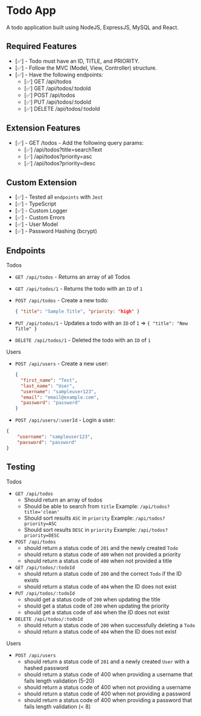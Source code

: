 # Todo App

A todo application built using NodeJS, ExpressJS, MySQL and React.

## Required Features

- [✅] - Todo must have an ID, TITLE, and PRIORITY.
- [✅] - Follow the MVC (Model, View, Controller) structure.
- [✅] - Have the following endpoints:
  - [✅] GET /api/todos
  - [✅] GET /api/todos/:todoId
  - [✅] POST /api/todos
  - [✅] PUT /api/todos/:todoId
  - [✅] DELETE /api/todos/:todoId

## Extension Features

- [✅] - GET /todos - Add the following query params:
  - [✅] /api/todos?title=searchText
  - [✅] /api/todos?priority=asc
  - [✅] /api/todos?priority=desc

## Custom Extension

- [✅] - Tested all `endpoints` with `Jest`
- [✅] - TypeScript
- [✅] - Custom Logger
- [✅] - Custom Errors
- [✅] - User Model
- [✅] - Password Hashing (bcrypt)

## Endpoints

Todos

- `GET /api/todos` - Returns an array of all Todos
- `GET /api/todos/1` - Returns the todo with an `ID` of `1`
- `POST /api/todos` - Create a new todo:

  ```json
  { "title": "Sample Title", "priority: "high" }
  ```

- `PUT /api/todos/1` - Updates a todo with an `ID` of `1` => `{ "title": "New Title" }`
- `DELETE /api/todos/1` - Deleted the todo with an `ID` of `1`

Users

- `POST /api/users` - Create a new user:

  ```json
  {
  	"first_name": "Test",
  	"last_name": "User",
  	"username": "sampleuser123",
  	"email": "email@example.com",
  	"password": "password"
  }
  ```

- `POST /api/users/:userId` - Login a user:

```json
{
	"username": "sampleuser123",
	"password": "password"
}
```

## Testing

Todos

- `GET /api/todos`
  - Should return an array of todos
  - Should be able to search from `title` Example: `/api/todos?title='clean'`
  - Should sort results `ASC` in `priority` Example: `/api/todos?priority=ASC`
  - Should sort results `DESC` in `priority` Example: `/api/todos?priority=DESC`
- `POST /api/todos`
  - should return a status code of `201` and the newly created `Todo`
  - should return a status code of `400` when not provided a priority
  - should return a status code of `400` when not provided a title
- `GET /api/todos/:todoId`
  - should return a status code of `200` and the correct `Todo` if the ID exists
  - should return a status code of `404` when the ID does not exist
- `PUT /api/todos/:todoId`
  - should get a status code of `200` when updating the title
  - should get a status code of `200` when updating the priority
  - should get a status code of `404` when the ID does not exist
- `DELETE /api/todos/:todoId`
  - should return a status code of `200` when successfully deleting a `Todo`
  - should return a status code of `404` when the ID does not exist

Users

- `POST /api/users`
  - should return a status code of `201` and a newly created `User` with a hashed password
  - should return a status code of 400 when providing a username that fails length validation (5-20)
  - should return a status code of 400 when not providing a username
  - should return a status code of 400 when not providing a password
  - should return a status code of 400 when providing a password that fails length validation (< 8)
